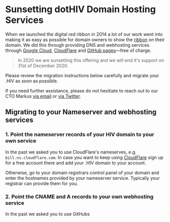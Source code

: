 # Sunsetting dotHIV Domain Hosting Services

When we launched the digital red ribbon in 2014 a lot of our work went into making it as easy as possible for domain owners to show the [ribbon](https://github.com/dothiv/ribbon) on their domain. We did this through providing DNS and webhosting services through [Google Cloud](https://cloud.google.com/), [CloudFlare](https://www.cloudflare.com/) and [GitHub pages](https://pages.github.com/)—free of charge.

> In 2020 we are sunsetting this offering and we will end it's support on 31st of December 2020. 

Please review the migration instructions below carefully and migrate your .HIV as soon as possible.

If you need further assistance, please do not hesitiate to reach out to our CTO Markus [via email](mailto:m@tld.hiv) or [via Twitter](https://twitter.com/coderbyheart).

## Migrating to your Nameserver and webhosting services

### 1. Point the nameserver records of your HIV domain to your own service

In the past we asked you to use CloudFlare's nameserves, e.g. `bill.ns.cloudflare.com`. In case you want to keep using [CloudFlare](https://www.cloudflare.com/) sign up for a free account there and add your .HIV domain to your account.

Otherwise, go to your domain registrars control panel of your domain and enter the hostnames provided by your nameserver service. Typically your registrar can provide them for you.

### 2.  Point the CNAME and A records to your own webhosting service

In the past we asked you to use GitHubs
<!--stackedit_data:
eyJoaXN0b3J5IjpbMjA4MTgzNzA2MSwxMzA1MDQ0OTA1XX0=
-->